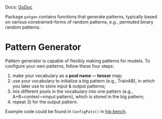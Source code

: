 Docs: [GoDoc](https://pkg.go.dev/github.com/emer/emergent/patgen)

Package `patgen` contains functions that generate patterns, typically based on various constrained-forms of random patterns, e.g., permuted binary random patterns.

# Pattern Generator

Pattern generator is capable of flexibly making patterns for models. To configure your own patterns, follow these four steps: 

1) make your vocabulary as a **pool name -- tensor** map; 
2) use your vocabulary to initialize a big pattern (e.g., TrainAB), in which you later use to store input & output patterns; 
3) mix different pools in the vocabulary into one pattern (e.g., A+B+context-->input pattern), which is stored in the big pattern; 
4) repeat 3) for the output pattern.

Example code could be found in `ConfigPats()` in [hip bench](https://github.com/emer/leabra/blob/master/examples/hip_bench/hip_bench.go).
